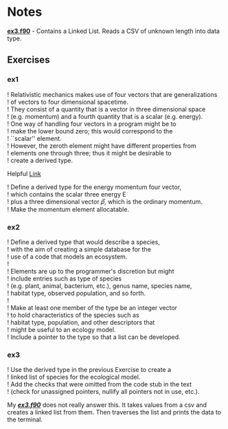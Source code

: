 # Notes

**[ex3.f90](./Exercise3/ex3.f90)** - Contains a Linked List. Reads a CSV of unknown length into data type.

## Exercises

### ex1

! Relativistic mechanics makes use of four vectors that are generalizations  
! of vectors to four dimensional spacetime.  
! They consist of a quantity that is a vector in three dimensional space  
! (e.g. momentum) and a fourth quantity that is a scalar (e.g. energy).  
! One way of handling four vectors in a program might be to  
! make the lower bound zero; this would correspond to the  
! ``scalar'' element.  
! However, the zeroth element might have different properties from  
! elements one through three; thus it might be desirable to  
! create a derived type.  

Helpful [Link](https://en.wikipedia.org/wiki/Four-momentum)

! Define a derived type for the energy momentum four vector,  
! which contains the scalar three energy E  
! plus a three dimensional vector 𝑝⃗, which is the ordinary momentum.  
! Make the momentum element allocatable.  

### ex2

! Define a derived type that would describe a species,  
! with the aim of creating a simple database for the  
! use of a code that models an ecosystem.  
!  
! Elements are up to the programmer's discretion but might  
! include entries such as type of species  
! (e.g. plant, animal, bacterium, etc.), genus name, species name,  
! habitat type, observed population, and so forth.  
!  
! Make at least one member of the type be an integer vector  
! to hold characteristics of the species such as  
! habitat type, population, and other descriptors that  
! might be useful to an ecology model.  
! Include a pointer to the type so that a list can be developed.

### ex3

! Use the derived type in the previous Exercise to create a  
! linked list of species for the ecological model.  
! Add the checks that were omitted from the code stub in the text  
! (check for unassigned pointers, nullify all pointers not in use, etc.).

My ***[ex3.f90](./Exercise3/ex3.f90)*** does not really answer this. It takes values from a csv and creates a linked list from them. Then traverses the list and prints the data to the terminal.
